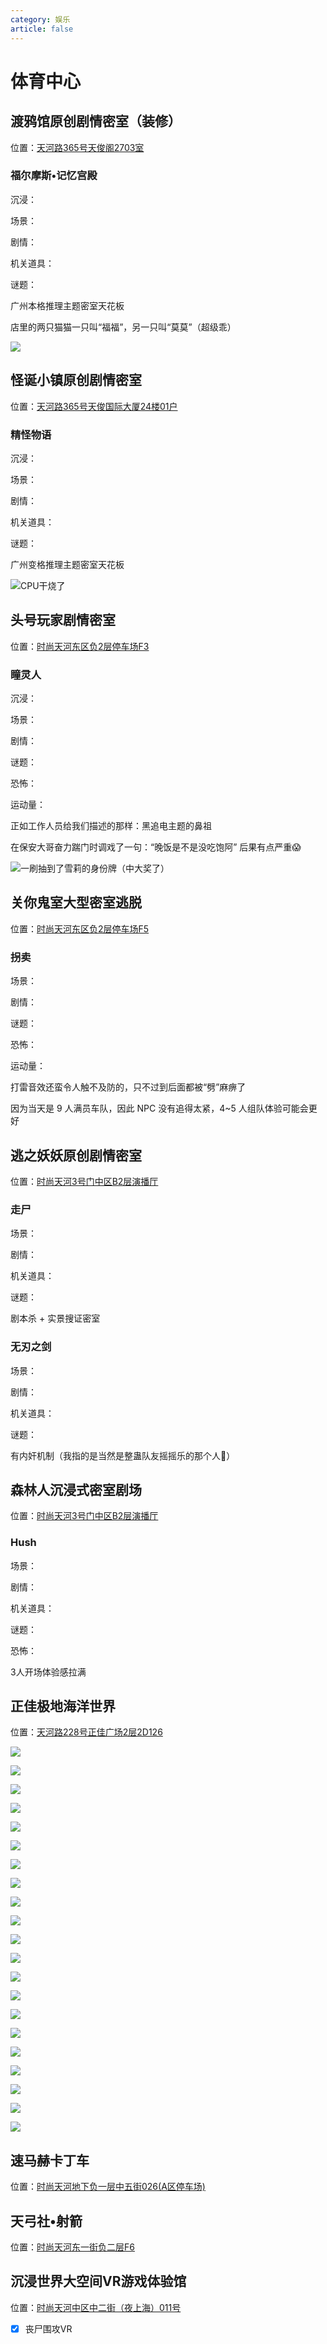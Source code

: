 ```yaml
---
category: 娱乐
article: false
---
```


# 体育中心

## 渡鸦馆原创剧情密室（装修）

<span class="icon iconfont icon-locate"></span> 位置：<a href="https://ditu.amap.com/place/B0HDKAELJ4" target="_blank">天河路365号天俊阁2703室</a>

### 福尔摩斯•记忆宫殿

<div><p>沉浸：<el-rate model-value="4.5" disabled text-color="#ff9900" show-score /></p></div>

<div><p>场景：<el-rate model-value="5" disabled text-color="#ff9900" show-score /></p></div>

<div><p>剧情：<el-rate model-value="5" disabled text-color="#ff9900" show-score /></p></div>

<div><p>机关道具：<el-rate model-value="5" disabled text-color="#ff9900" show-score /></p></div>

<div><p>谜题：<el-rate model-value="5" disabled text-color="#ff9900" show-score /></p></div>

广州本格推理主题密室天花板

店里的两只猫猫一只叫“福福”，另一只叫“莫莫”（超级乖）

![](https://img.sherry4869.com/blog/life/play/guangzhou/th/tyzx/dyg/img.jpg)

## 怪诞小镇原创剧情密室

<span class="icon iconfont icon-locate"></span> 位置：<a href="https://ditu.amap.com/place/B0G0SU10Q0" target="_blank">天河路365号天俊国际大厦24楼01户</a>

### 精怪物语

<div><p>沉浸：<el-rate model-value="4" disabled text-color="#ff9900" show-score /></p></div>

<div><p>场景：<el-rate model-value="3.5" disabled text-color="#ff9900" show-score /></p></div>

<div><p>剧情：<el-rate model-value="5" disabled text-color="#ff9900" show-score /></p></div>

<div><p>机关道具：<el-rate model-value="4" disabled text-color="#ff9900" show-score /></p></div>

<div><p>谜题：<el-rate model-value="5" disabled text-color="#ff9900" show-score /></p></div>

广州变格推理主题密室天花板

![CPU干烧了](https://img.sherry4869.com/blog/life/play/guangzhou/th/tyzx/gdxz/img.jpg)

## 头号玩家剧情密室

<span class="icon iconfont icon-locate"></span> 位置：<a href="https://ditu.amap.com/place/B0GKJ9ZC0W" target="_blank">时尚天河东区负2层停车场F3</a>

### 瞳灵人

<div><p>沉浸：<el-rate model-value="4" disabled text-color="#ff9900" show-score /></p></div>

<div><p>场景：<el-rate model-value="2" disabled text-color="#ff9900" show-score /></p></div>

<div><p>剧情：<el-rate model-value="3" disabled text-color="#ff9900" show-score /></p></div>

<div><p>谜题：<el-rate model-value="1" disabled text-color="#ff9900" show-score /></p></div>

<div><p>恐怖：<el-rate model-value="5" disabled text-color="#ff9900" show-score /></p></div>

<div><p>运动量：<el-rate model-value="5" disabled text-color="#ff9900" show-score /></p></div>

正如工作人员给我们描述的那样：黑追电主题的鼻祖

在保安大哥奋力踹门时调戏了一句：“晚饭是不是没吃饱阿” 后果有点严重:scream:

![一刷抽到了雪莉的身份牌（中大奖了）](https://img.sherry4869.com/blog/life/play/guangzhou/th/tyzx/thwj/img.jpg)

## 关你鬼室大型密室逃脱

<span class="icon iconfont icon-locate"></span> 位置：<a href="https://ditu.amap.com/place/B0G3JY24KV" target="_blank">时尚天河东区负2层停车场F5</a>

### 拐卖

<div><p>场景：<el-rate model-value="1.5" disabled text-color="#ff9900" show-score /></p></div>

<div><p>剧情：<el-rate model-value="1" disabled text-color="#ff9900" show-score /></p></div>

<div><p>谜题：<el-rate model-value="0.5" disabled text-color="#ff9900" show-score /></p></div>

<div><p>恐怖：<el-rate model-value="2" disabled text-color="#ff9900" show-score /></p></div>

<div><p>运动量：<el-rate model-value="2.5" disabled text-color="#ff9900" show-score /></p></div>

打雷音效还蛮令人触不及防的，只不过到后面都被“劈”麻痹了

因为当天是 9 人满员车队，因此 NPC 没有追得太紧，4~5 人组队体验可能会更好

## 逃之妖妖原创剧情密室

<span class="icon iconfont icon-locate"></span> 位置：<a href="https://ditu.amap.com/place/B0I64CZ3RO" target="_blank">时尚天河3号门中区B2层演播厅</a>

### 走尸

<div><p>场景：<el-rate model-value="3.5" disabled text-color="#ff9900" show-score /></p></div>

<div><p>剧情：<el-rate model-value="3.5" disabled text-color="#ff9900" show-score /></p></div>

<div><p>机关道具：<el-rate model-value="3.5" disabled text-color="#ff9900" show-score /></p></div>

<div><p>谜题：<el-rate model-value="3.5" disabled text-color="#ff9900" show-score /></p></div>

剧本杀 + 实景搜证密室

### 无刃之剑

<div><p>场景：<el-rate model-value="2.5" disabled text-color="#ff9900" show-score /></p></div>

<div><p>剧情：<el-rate model-value="2.5" disabled text-color="#ff9900" show-score /></p></div>

<div><p>机关道具：<el-rate model-value="3" disabled text-color="#ff9900" show-score /></p></div>

<div><p>谜题：<el-rate model-value="3" disabled text-color="#ff9900" show-score /></p></div>

有内奸机制（我指的是当然是整蛊队友摇摇乐的那个人:zany_face:）

## 森林人沉浸式密室剧场

<span class="icon iconfont icon-locate"></span> 位置：<a href="https://ditu.amap.com/place/B0IGSR3UQF" target="_blank">时尚天河3号门中区B2层演播厅</a>

### Hush

<div><p>场景：<el-rate model-value="3.5" disabled text-color="#ff9900" show-score /></p></div>

<div><p>剧情：<el-rate model-value="3" disabled text-color="#ff9900" show-score /></p></div>

<div><p>机关道具：<el-rate model-value="3.5" disabled text-color="#ff9900" show-score /></p></div>

<div><p>谜题：<el-rate model-value="1" disabled text-color="#ff9900" show-score /></p></div>

<div><p>恐怖：<el-rate model-value="1" disabled text-color="#ff9900" show-score /></p></div>

3人开场体验感拉满

## 正佳极地海洋世界

<span class="icon iconfont icon-locate"></span> 位置：<a href="https://ditu.amap.com/place/B00141V5TB" target="_blank">天河路228号正佳广场2层2D126</a>

![](https://img.sherry4869.com/blog/life/play/guangzhou/th/tyzx/hysj/img.jpg)

![](https://img.sherry4869.com/blog/life/play/guangzhou/th/tyzx/hysj/img_2.jpg)

![](https://img.sherry4869.com/blog/life/play/guangzhou/th/tyzx/hysj/img_3.jpg)

![](https://img.sherry4869.com/blog/life/play/guangzhou/th/tyzx/hysj/img_4.jpg)

![](https://img.sherry4869.com/blog/life/play/guangzhou/th/tyzx/hysj/img_5.jpg)

![](https://img.sherry4869.com/blog/life/play/guangzhou/th/tyzx/hysj/img_6.jpg)

![](https://img.sherry4869.com/blog/life/play/guangzhou/th/tyzx/hysj/img_7.jpg)

![](https://img.sherry4869.com/blog/life/play/guangzhou/th/tyzx/hysj/img_8.jpg)

![](https://img.sherry4869.com/blog/life/play/guangzhou/th/tyzx/hysj/img_9.jpg)

![](https://img.sherry4869.com/blog/life/play/guangzhou/th/tyzx/hysj/img_10.jpg)

![](https://img.sherry4869.com/blog/life/play/guangzhou/th/tyzx/hysj/img_11.jpg)

![](https://img.sherry4869.com/blog/life/play/guangzhou/th/tyzx/hysj/img_12.jpg)

![](https://img.sherry4869.com/blog/life/play/guangzhou/th/tyzx/hysj/img_13.jpg)

![](https://img.sherry4869.com/blog/life/play/guangzhou/th/tyzx/hysj/img_14.jpg)

![](https://img.sherry4869.com/blog/life/play/guangzhou/th/tyzx/hysj/img_15.jpg)

![](https://img.sherry4869.com/blog/life/play/guangzhou/th/tyzx/hysj/img_16.jpg)

![](https://img.sherry4869.com/blog/life/play/guangzhou/th/tyzx/hysj/img_17.jpg)

![](https://img.sherry4869.com/blog/life/play/guangzhou/th/tyzx/hysj/img_18.jpg)

![](https://img.sherry4869.com/blog/life/play/guangzhou/th/tyzx/hysj/img_19.jpg)

![](https://img.sherry4869.com/blog/life/play/guangzhou/th/tyzx/hysj/img_20.jpg)

![](https://img.sherry4869.com/blog/life/play/guangzhou/th/tyzx/hysj/img_21.jpg)

## 速马赫卡丁车

<span class="icon iconfont icon-locate"></span> 位置：<a href="https://ditu.amap.com/place/B0G1KA1NWT" target="_blank">时尚天河地下负一层中五街026(A区停车场)</a>

## 天弓社•射箭

<span class="icon iconfont icon-locate"></span> 位置：<a href="https://ditu.amap.com/place/B0FFKUT6NL" target="_blank">时尚天河东一街负二层F6</a>

## 沉浸世界大空间VR游戏体验馆

<span class="icon iconfont icon-locate"></span> 位置：<a href="https://ditu.amap.com/place/B0H2F1LL6O" target="_blank">时尚天河中区中二街（夜上海）011号</a>

- [x] 丧尸围攻VR
